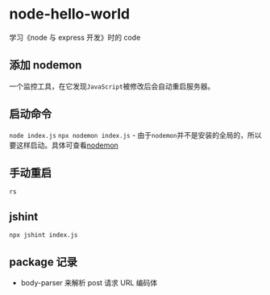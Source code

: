 # node-hello-world

学习《node 与 express 开发》时的 code

## 添加 nodemon

一个监控工具，在它发现`JavaScript`被修改后会自动重启服务器。

## 启动命令

`node index.js`
`npx nodemon index.js` - 由于`nodemon`并不是安装的全局的，所以要这样启动。具体可查看[nodemon](https://github.com/remy/nodemon)

## 手动重启

`rs`

## jshint

`npx jshint index.js`

## package 记录

- body-parser 来解析 post 请求 URL 编码体
